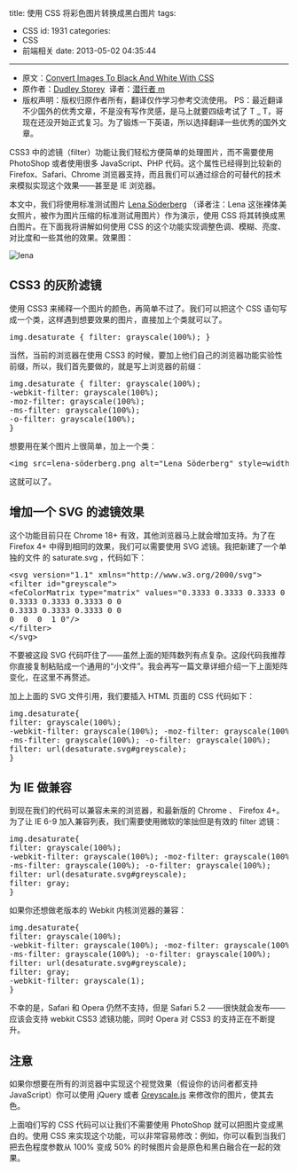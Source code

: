 title: 使用 CSS 将彩色图片转换成黑白图片
tags:
  - CSS
id: 1931
categories:
  - CSS
  - 前端相关
date: 2013-05-02 04:35:44

---

- 原文：[Convert Images To Black And White With CSS](http://demosthenes.info/blog/532/Convert-Images-To-Black-And-White-With-CSS)
- 原作者：[Dudley Storey](http://demosthenes.info/users.php?usernum=1)  译者：[潜行者 m](http://www.qianxingzhem.com)
- 版权声明：版权归原作者所有，翻译仅作学习参考交流使用。
  PS：最近翻译不少国外的优秀文章，不是没有写作灵感，是马上就要四级考试了 T \_ T，哥现在还没开始正式复习。为了锻炼一下英语，所以选择翻译一些优秀的国外文章。

CSS3 中的滤镜（filter）功能让我们轻松方便简单的处理图片，而不需要使用 PhotoShop 或者使用很多 JavaScript、PHP 代码。这个属性已经得到比较新的 Firefox、Safari、Chrome 浏览器支持，而且我们可以通过综合的可替代的技术来模拟实现这个效果——甚至是 IE 浏览器。

本文中，我们将使用标准测试图片 [Lena Söderberg](http://en.wikipedia.org/wiki/Lenna) （译者注：Lena 这张裸体美女照片，被作为图片压缩的标准测试用图片）作为演示，使用 CSS 将其转换成黑白图片。在下面我将讲解如何使用 CSS 的这个功能实现调整色调、模糊、亮度、对比度和一些其他的效果。效果图：

![lena](https://qxzm-cdn.sapi.work/blog/2013/05/1931/lena.jpg)

## CSS3 的灰阶滤镜

使用 CSS3 来稀释一个图片的颜色，再简单不过了。我们可以把这个 CSS 语句写成一个类，这样遇到想要效果的图片，直接加上个类就可以了。

<pre>img.desaturate { filter: grayscale(100%); }</pre>

当然，当前的浏览器在使用 CSS3 的时候，要加上他们自己的浏览器功能实验性前缀，所以，我们首先要做的，就是写上浏览器的前缀：

<pre>img.desaturate { filter: grayscale(100%);
-webkit-filter: grayscale(100%);
-moz-filter: grayscale(100%);
-ms-filter: grayscale(100%);
-o-filter: grayscale(100%);
}</pre>

想要用在某个图片上很简单，加上一个类：

<pre>&lt;img src=lena-söderberg.png alt="Lena Söderberg" style=width:512px;height:512px class=desaturate&gt;</pre>

这就可以了。

## 增加一个 SVG 的滤镜效果

这个功能目前只在 Chrome 18+ 有效，其他浏览器马上就会增加支持。为了在 Firefox 4+ 中得到相同的效果，我们可以需要使用 SVG 滤镜。我把新建了一个单独的文件 的 saturate.svg ，代码如下：

<pre>&lt;svg version="1.1" xmlns="http://www.w3.org/2000/svg"&gt;
&lt;filter id="greyscale"&gt;
&lt;feColorMatrix type="matrix" values="0.3333 0.3333 0.3333 0 0
0.3333 0.3333 0.3333 0 0
0.3333 0.3333 0.3333 0 0
0  0  0  1 0"/&gt;
&lt;/filter&gt;
&lt;/svg&gt;</pre>

不要被这段 SVG 代码吓住了——虽然上面的矩阵数列有点复杂。这段代码我推荐你直接复制粘贴成一个通用的“小文件”。我会再写一篇文章详细介绍一下上面矩阵变化，在这里不再赘述。

加上上面的 SVG 文件引用，我们要插入 HTML 页面的 CSS 代码如下：

<pre>img.desaturate{
filter: grayscale(100%);
-webkit-filter: grayscale(100%); -moz-filter: grayscale(100%);
-ms-filter: grayscale(100%); -o-filter: grayscale(100%);
filter: url(desaturate.svg#greyscale);
}</pre>

## 为 IE 做兼容

到现在我们的代码可以兼容未来的浏览器，和最新版的 Chrome 、 Firefox 4+。为了让 IE 6-9 加入兼容列表，我们需要使用微软的笨拙但是有效的 filter 滤镜：

<pre>img.desaturate{
filter: grayscale(100%);
-webkit-filter: grayscale(100%); -moz-filter: grayscale(100%);
-ms-filter: grayscale(100%); -o-filter: grayscale(100%);
filter: url(desaturate.svg#greyscale);
filter: gray;
}</pre>

如果你还想做老版本的 Webkit 内核浏览器的兼容：

<pre>img.desaturate{
filter: grayscale(100%);
-webkit-filter: grayscale(100%); -moz-filter: grayscale(100%);
-ms-filter: grayscale(100%); -o-filter: grayscale(100%);
filter: url(desaturate.svg#greyscale);
filter: gray;
-webkit-filter: grayscale(1);
}</pre>

不幸的是，Safari 和 Opera 仍然不支持，但是 Safari 5.2 ——很快就会发布——应该会支持 webkit CSS3 滤镜功能，同时 Opera 对 CSS3 的支持正在不断提升。

## 注意

如果你想要在所有的浏览器中实现这个视觉效果（假设你的访问者都支持 JavaScript）你可以使用 jQuery 或者 [Greyscale.js](http://james.padolsey.com/demos/grayscale) 来修改你的图片，使其去色。

上面咱们写的 CSS 代码可以让我们不需要使用 PhotoShop 就可以把图片变成黑白的。使用 CSS 来实现这个功能，可以非常容易修改：例如，你可以看到当我们把去色程度参数从 100% 变成 50% 的时候图片会是原色和黑白融合在一起的效果。

